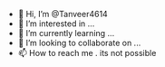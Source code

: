- 👋 Hi, I’m @Tanveer4614
- 👀 I’m interested in ...
- 🌱 I’m currently learning ...
- 💞️ I’m looking to collaborate on ...
- 📫 How to reach me . its not possible 

<!---
Tanveer4614/Tanveer4614 is a ✨ special ✨ repository because its `README.md` (this file) appears on your GitHub profile.
You can click the Preview link to take a look at your changes.
--->
